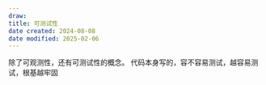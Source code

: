 ```yaml
---
draw:
title: 可测试性
date created: 2024-08-08
date modified: 2025-02-06
---
```


除了可观测性，还有可测试性的概念。
代码本身写的，容不容易测试，越容易测试，根基越牢固
